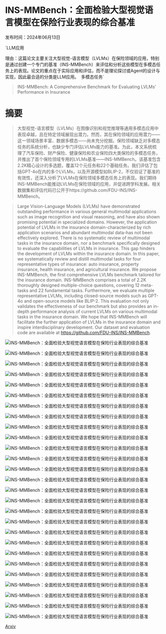 # INS-MMBench：全面检验大型视觉语言模型在保险行业表现的综合基准

发布时间：2024年06月13日

`LLM应用

理由：这篇论文主要关注大型视觉-语言模型（LVLMs）在保险领域的应用，特别是通过创建一个专门的基准（INS-MMBench）来评估和分析这些模型在多模态任务上的表现。论文的重点在于实际应用和评估，而不是理论探讨或Agent的设计与实现，因此最合适的分类是LLM应用。` `多模态任务`

> INS-MMBench: A Comprehensive Benchmark for Evaluating LVLMs' Performance in Insurance

# 摘要

> 大型视觉-语言模型（LVLMs）在图像识别和视觉推理等通用多模态应用中表现卓越，且在特定领域展现出潜力。然而，其在保险领域的应用潜力——这一领域场景丰富、数据多模态——尚未充分挖掘。保险领域缺乏对多模态任务的系统分析，也缺少专门评估LVLMs能力的基准。为此，本文系统梳理了汽车保险、财产保险、健康保险和农业保险四大类保险的多模态任务，并推出了首个保险领域专用的LVLMs基准——INS-MMBench。该基准包含2.2K精心设计的多选题，覆盖12个元任务和22个基础任务。我们评估了包括GPT-4o在内的多个LVLMs，以及开源模型如BLIP-2，不仅验证了基准的有效性，还深入分析了LVLMs在保险领域多模态任务上的表现。我们期待INS-MMBench能推动LVLMs在保险领域的应用，并促进跨学科发展。相关数据集和评估代码已公开于https://github.com/FDU-INS/INS-MMBench。

> Large Vision-Language Models (LVLMs) have demonstrated outstanding performance in various general multimodal applications such as image recognition and visual reasoning, and have also shown promising potential in specialized domains. However, the application potential of LVLMs in the insurance domain-characterized by rich application scenarios and abundant multimodal data-has not been effectively explored. There is no systematic review of multimodal tasks in the insurance domain, nor a benchmark specifically designed to evaluate the capabilities of LVLMs in insurance. This gap hinders the development of LVLMs within the insurance domain. In this paper, we systematically review and distill multimodal tasks for four representative types of insurance: auto insurance, property insurance, health insurance, and agricultural insurance. We propose INS-MMBench, the first comprehensive LVLMs benchmark tailored for the insurance domain. INS-MMBench comprises a total of 2.2K thoroughly designed multiple-choice questions, covering 12 meta-tasks and 22 fundamental tasks. Furthermore, we evaluate multiple representative LVLMs, including closed-source models such as GPT-4o and open-source models like BLIP-2. This evaluation not only validates the effectiveness of our benchmark but also provides an in-depth performance analysis of current LVLMs on various multimodal tasks in the insurance domain. We hope that INS-MMBench will facilitate the further application of LVLMs in the insurance domain and inspire interdisciplinary development. Our dataset and evaluation code are available at https://github.com/FDU-INS/INS-MMBench.

![INS-MMBench：全面检验大型视觉语言模型在保险行业表现的综合基准](../../../paper_images/2406.09105/task_overview.png)

![INS-MMBench：全面检验大型视觉语言模型在保险行业表现的综合基准](../../../paper_images/2406.09105/task_construction.png)

![INS-MMBench：全面检验大型视觉语言模型在保险行业表现的综合基准](../../../paper_images/2406.09105/data_collecting_and_processing_pipeline.png)

![INS-MMBench：全面检验大型视觉语言模型在保险行业表现的综合基准](../../../paper_images/2406.09105/close_source_result_radar.png)

![INS-MMBench：全面检验大型视觉语言模型在保险行业表现的综合基准](../../../paper_images/2406.09105/error_analysis.png)

![INS-MMBench：全面检验大型视觉语言模型在保险行业表现的综合基准](../../../paper_images/2406.09105/x1.png)

![INS-MMBench：全面检验大型视觉语言模型在保险行业表现的综合基准](../../../paper_images/2406.09105/x2.png)

![INS-MMBench：全面检验大型视觉语言模型在保险行业表现的综合基准](../../../paper_images/2406.09105/x3.png)

![INS-MMBench：全面检验大型视觉语言模型在保险行业表现的综合基准](../../../paper_images/2406.09105/x4.png)

![INS-MMBench：全面检验大型视觉语言模型在保险行业表现的综合基准](../../../paper_images/2406.09105/x5.png)

![INS-MMBench：全面检验大型视觉语言模型在保险行业表现的综合基准](../../../paper_images/2406.09105/x6.png)

![INS-MMBench：全面检验大型视觉语言模型在保险行业表现的综合基准](../../../paper_images/2406.09105/x7.png)

![INS-MMBench：全面检验大型视觉语言模型在保险行业表现的综合基准](../../../paper_images/2406.09105/x8.png)

![INS-MMBench：全面检验大型视觉语言模型在保险行业表现的综合基准](../../../paper_images/2406.09105/x9.png)

![INS-MMBench：全面检验大型视觉语言模型在保险行业表现的综合基准](../../../paper_images/2406.09105/x10.png)

![INS-MMBench：全面检验大型视觉语言模型在保险行业表现的综合基准](../../../paper_images/2406.09105/x11.png)

![INS-MMBench：全面检验大型视觉语言模型在保险行业表现的综合基准](../../../paper_images/2406.09105/x12.png)

![INS-MMBench：全面检验大型视觉语言模型在保险行业表现的综合基准](../../../paper_images/2406.09105/x13.png)

![INS-MMBench：全面检验大型视觉语言模型在保险行业表现的综合基准](../../../paper_images/2406.09105/x14.png)

![INS-MMBench：全面检验大型视觉语言模型在保险行业表现的综合基准](../../../paper_images/2406.09105/x15.png)

![INS-MMBench：全面检验大型视觉语言模型在保险行业表现的综合基准](../../../paper_images/2406.09105/x16.png)

![INS-MMBench：全面检验大型视觉语言模型在保险行业表现的综合基准](../../../paper_images/2406.09105/x17.png)

![INS-MMBench：全面检验大型视觉语言模型在保险行业表现的综合基准](../../../paper_images/2406.09105/x18.png)

![INS-MMBench：全面检验大型视觉语言模型在保险行业表现的综合基准](../../../paper_images/2406.09105/x19.png)

![INS-MMBench：全面检验大型视觉语言模型在保险行业表现的综合基准](../../../paper_images/2406.09105/x20.png)

![INS-MMBench：全面检验大型视觉语言模型在保险行业表现的综合基准](../../../paper_images/2406.09105/x21.png)

![INS-MMBench：全面检验大型视觉语言模型在保险行业表现的综合基准](../../../paper_images/2406.09105/x22.png)

[Arxiv](https://arxiv.org/abs/2406.09105)